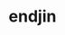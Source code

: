 ---
codehost: https://github.com/https://github.com/endjin
facebook: https://facebook.com/endjinhq
instagram: https://instagram.com/endjinhq
linkedin: https://linkedin.com/company/endjin
logohandle: endjin
sort: endjin
title: endjin
twitter: https://x.com/endjin
website: https://endjin.com/
youtube: https://youtube.com/c/endjin
---
